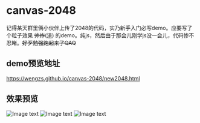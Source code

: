 # canvas-2048
记得某天群里俩小伙伴上传了2048的代码，实乃新手入门必写demo。应要写了个粒子效果 ~~帅炸~~(渣) 的demo。纯js，然后由于那会儿刚学js没一会儿，代码惨不忍睹。~~好歹勉强跑起来了QAQ~~
## demo预览地址
https://wengzs.github.io/canvas-2048/new2048.html
## 效果预览
![Image text](https://github.com/wengzs/canvas-2048/blob/master/information/start.gif)
![Image text](https://github.com/wengzs/canvas-2048/blob/master/information/gaming.jpeg)
![Image text](https://github.com/wengzs/canvas-2048/blob/master/information/start.png)
